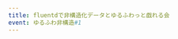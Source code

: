 ```yaml
---
title: fluentdで非構造化データとゆるふわっと戯れる会
event: ゆるふわ非構造#1
---
```


<object data="/pdfs/20140928fluentdtorutakahashi-140927230309-phpapp02.pdf" width="100%" height="600px" type=''/>